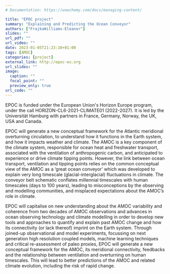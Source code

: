 ```yaml
---
# Documentation: https://wowchemy.com/docs/managing-content/

title: "EPOC project"
summary: "Explaining and Predicting the Ocean Conveyor"
authors: ["FrajkaWilliams-Eleanor"]
slides: ""
url_pdf: ""
url_video: ""
date: 2023-01-05T21:23:10+01:00
tags: [AMOC]
categories: [project]
external_link: http://epoc-eu.org
url_slides: ""
image:
  caption: ""
  focal_point: ""
  preview_only: true
url_code: ""
---
```


EPOC is funded under the European Union's Horizon Europe program, under the call HORIZON-CL6-2021-CLIMATE01 (2022-2027).  It is led by the Universität Hamburg with partners in France, Germany, Norway, the UK, USA and Canada.

EPOC will generate a new conceptual framework for the Atlantic meridional overturning circulation, to understand how it functions in the Earth system, and how it impacts weather and climate. The AMOC is a key component of the climate system, responsible for ocean heat and freshwater transport, associated with the ventilation of anthropogenic carbon, and anticipated to experience or drive climate tipping points. However, the link between ocean transport, ventilation and tipping points relies on the common conceptual view of the AMOC as a ‘great ocean conveyor’ which was developed to explain very long timescale (glacial-interglacial) fluctuations in climate. The conveyor belt schematic conflates millennial timescales with human timescales (days to 100 years), leading to misconceptions by the observing and modelling communities, and misplaced expectations about the AMOC’s role in climate. 

EPOC will capitalise on new understanding about the AMOC variability and coherence from two decades of AMOC observations and advances in ocean observing technology and climate modelling in order to develop new tools and approaches to quantify and explain past AMOC change and how its connectivity (or lack thereof) imprint on the Earth system. Through joined-up observational and model experiments, focussing on next generation high resolution coupled models, machine learning techniques and critical re-assessment of paleo proxies, EPOC will generate a new conceptual framework for the AMOC, its meridional connectivity, feedbacks and the relationship between ventilation and overturning on human timescales. This will lead to better predictions of the AMOC and related climate evolution, including the risk of rapid change.